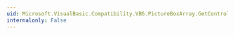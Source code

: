```yaml
---
uid: Microsoft.VisualBasic.Compatibility.VB6.PictureBoxArray.GetControlInstanceType
internalonly: False
---
```

